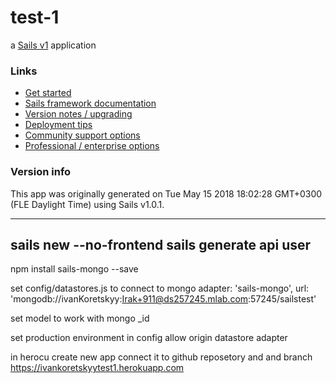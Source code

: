 # test-1

a [Sails v1](https://sailsjs.com) application


### Links

+ [Get started](https://sailsjs.com/get-started)
+ [Sails framework documentation](https://sailsjs.com/documentation)
+ [Version notes / upgrading](https://sailsjs.com/documentation/upgrading)
+ [Deployment tips](https://sailsjs.com/documentation/concepts/deployment)
+ [Community support options](https://sailsjs.com/support)
+ [Professional / enterprise options](https://sailsjs.com/enterprise)


### Version info

This app was originally generated on Tue May 15 2018 18:02:28 GMT+0300 (FLE Daylight Time) using Sails v1.0.1.

<!-- Internally, Sails used [`sails-generate@1.15.21`](https://github.com/balderdashy/sails-generate/tree/v1.15.21/lib/core-generators/new). -->



<!--
Note:  Generators are usually run using the globally-installed `sails` CLI (command-line interface).  This CLI version is _environment-specific_ rather than app-specific, thus over time, as a project's dependencies are upgraded or the project is worked on by different developers on different computers using different versions of Node.js, the Sails dependency in its package.json file may differ from the globally-installed Sails CLI release it was originally generated with.  (Be sure to always check out the relevant [upgrading guides](https://sailsjs.com/upgrading) before upgrading the version of Sails used by your app.  If you're stuck, [get help here](https://sailsjs.com/support).)
-->
------------------------------------
sails new --no-frontend
sails generate api user
--------------------------

npm install sails-mongo --save

set config/datastores.js to  connect to mongo
    adapter: 'sails-mongo',
    url: 'mongodb://ivanKoretskyy:Irak+911@ds257245.mlab.com:57245/sailstest'

set model to work with mongo _id

set production environment in config
    allow origin 
    datastore adapter

in herocu create new app
    connect it to github reposetory and and branch
    https://ivankoretskyytest1.herokuapp.com